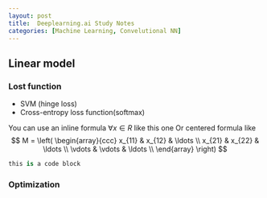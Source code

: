 ```yaml
---
layout: post
title:  Deeplearning.ai Study Notes
categories: [Machine Learning, Convelutional NN]
---
```


## Linear model

### Lost function
* SVM (hinge loss)
* Cross-entropy loss function(softmax) 

You can use an inline formula $\forall x \in R$ like this one 
Or centered formula like  
$$  
M = \left( \begin{array}{ccc}
x_{11} & x_{12} & \ldots \\
x_{21} & x_{22} & \ldots \\
\vdots & \vdots & \ldots \\
\end{array} \right)
$$  

```python
this is a code block
```

### Optimization
    
